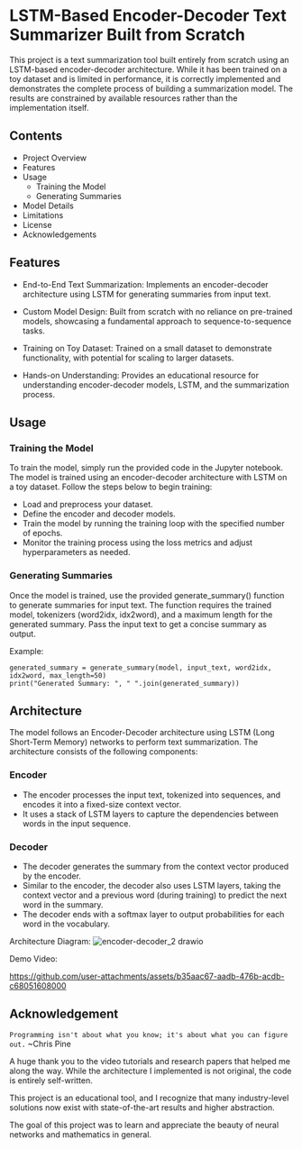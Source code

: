 
# LSTM-Based Encoder-Decoder Text Summarizer Built from Scratch

This project is a text summarization tool built entirely from scratch using an LSTM-based encoder-decoder architecture. While it has been trained on a toy dataset and is limited in performance, it is correctly implemented and demonstrates the complete process of building a summarization model. The results are constrained by available resources rather than the implementation itself.


## Contents

- Project Overview
- Features
- Usage
    - Training the Model
    - Generating Summaries
- Model Details
- Limitations
- License
- Acknowledgements



## Features

- End-to-End Text Summarization: Implements an encoder-decoder architecture using LSTM for generating summaries from input text.

- Custom Model Design: Built from scratch with no reliance on pre-trained models, showcasing a fundamental approach to sequence-to-sequence tasks.

- Training on Toy Dataset: Trained on a small dataset to demonstrate functionality, with potential for scaling to larger datasets.

- Hands-on Understanding: Provides an educational resource for understanding encoder-decoder models, LSTM, and the summarization process.
## Usage

### Training the Model
To train the model, simply run the provided code in the Jupyter notebook. The model is trained using an encoder-decoder architecture with LSTM on a toy dataset. Follow the steps below to begin training:

- Load and preprocess your dataset.
- Define the encoder and decoder models.
- Train the model by running the training loop with the specified number of epochs.
- Monitor the training process using the loss metrics and adjust hyperparameters as needed.

### Generating Summaries
Once the model is trained, use the provided generate_summary() function to generate summaries for input text. The function requires the trained model, tokenizers (word2idx, idx2word), and a maximum length for the generated summary. Pass the input text to get a concise summary as output.

Example:
```
generated_summary = generate_summary(model, input_text, word2idx, idx2word, max_length=50)
print("Generated Summary: ", " ".join(generated_summary))
```
## Architecture

The model follows an Encoder-Decoder architecture using LSTM (Long Short-Term Memory) networks to perform text summarization. The architecture consists of the following components:

### Encoder
- The encoder processes the input text, tokenized into sequences, and encodes it into a fixed-size context vector.
- It uses a stack of LSTM layers to capture the dependencies between words in the input sequence.

### Decoder
- The decoder generates the summary from the context vector produced by the encoder.
- Similar to the encoder, the decoder also uses LSTM layers, taking the context vector and a previous word (during training) to predict the next word in the summary.
- The decoder ends with a softmax layer to output probabilities for each word in the vocabulary.

Architecture Diagram:
![encoder-decoder_2 drawio](https://github.com/user-attachments/assets/65fb2000-cea9-49fa-824a-140619f24866)

Demo Video:

https://github.com/user-attachments/assets/b35aac67-aadb-476b-acdb-c68051608000



## Acknowledgement
`Programming isn't about what you know; it's about what you can figure out.` ~Chris Pine

A huge thank you to the video tutorials and research papers that helped me along the way. While the architecture I implemented is not original, the code is entirely self-written.

This project is an educational tool, and I recognize that many industry-level solutions now exist with state-of-the-art results and higher abstraction.

The goal of this project was to learn and appreciate the beauty of neural networks and mathematics in general.
